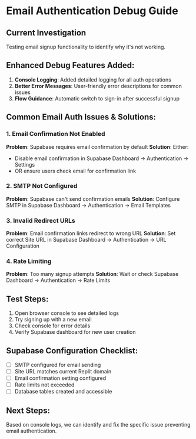 # Email Authentication Debug Guide

## Current Investigation
Testing email signup functionality to identify why it's not working.

## Enhanced Debug Features Added:
1. **Console Logging**: Added detailed logging for all auth operations
2. **Better Error Messages**: User-friendly error descriptions for common issues
3. **Flow Guidance**: Automatic switch to sign-in after successful signup

## Common Email Auth Issues & Solutions:

### 1. Email Confirmation Not Enabled
**Problem**: Supabase requires email confirmation by default
**Solution**: Either:
- Disable email confirmation in Supabase Dashboard → Authentication → Settings
- OR ensure users check email for confirmation link

### 2. SMTP Not Configured
**Problem**: Supabase can't send confirmation emails
**Solution**: Configure SMTP in Supabase Dashboard → Authentication → Email Templates

### 3. Invalid Redirect URLs
**Problem**: Email confirmation links redirect to wrong URL
**Solution**: Set correct Site URL in Supabase Dashboard → Authentication → URL Configuration

### 4. Rate Limiting
**Problem**: Too many signup attempts
**Solution**: Wait or check Supabase Dashboard → Authentication → Rate Limits

## Test Steps:
1. Open browser console to see detailed logs
2. Try signing up with a new email
3. Check console for error details
4. Verify Supabase dashboard for new user creation

## Supabase Configuration Checklist:
- [ ] SMTP configured for email sending
- [ ] Site URL matches current Replit domain
- [ ] Email confirmation setting configured
- [ ] Rate limits not exceeded
- [ ] Database tables created and accessible

## Next Steps:
Based on console logs, we can identify and fix the specific issue preventing email authentication.